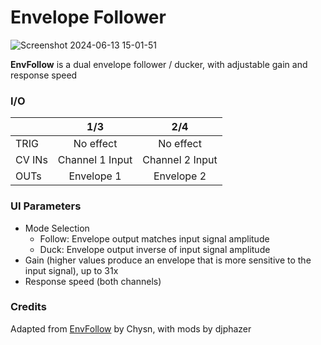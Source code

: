 # Envelope Follower

![Screenshot 2024-06-13 15-01-51](https://github.com/djphazer/O_C-Phazerville/assets/109086194/a53439ba-416c-4444-a27f-3affd00273a3)

**EnvFollow** is a dual envelope follower / ducker, with adjustable gain and response speed

### I/O

|        |       1/3       |       2/4       |
| ------ | :-------------: | :-------------: |
| TRIG   |    No effect    |    No effect    |
| CV INs | Channel 1 Input | Channel 2 Input |
| OUTs   |   Envelope 1    |   Envelope 2    |

### UI Parameters
* Mode Selection
	* Follow: Envelope output matches input signal amplitude
	* Duck: Envelope output inverse of input signal amplitude
* Gain (higher values produce an envelope that is more sensitive to the input signal), up to 31x
* Response speed (both channels)

### Credits
Adapted from [EnvFollow](https://github.com/Chysn/O_C-HemisphereSuite/wiki/Envelope-Follower) by Chysn, with mods by djphazer
